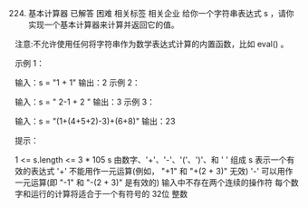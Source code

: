 224. 基本计算器
已解答
困难
相关标签
相关企业
给你一个字符串表达式 s ，请你实现一个基本计算器来计算并返回它的值。

注意:不允许使用任何将字符串作为数学表达式计算的内置函数，比如 eval() 。

 

示例 1：

输入：s = "1 + 1"
输出：2
示例 2：

输入：s = " 2-1 + 2 "
输出：3
示例 3：

输入：s = "(1+(4+5+2)-3)+(6+8)"
输出：23
 

提示：

1 <= s.length <= 3 * 105
s 由数字、'+'、'-'、'('、')'、和 ' ' 组成
s 表示一个有效的表达式
'+' 不能用作一元运算(例如， "+1" 和 "+(2 + 3)" 无效)
'-' 可以用作一元运算(即 "-1" 和 "-(2 + 3)" 是有效的)
输入中不存在两个连续的操作符
每个数字和运行的计算将适合于一个有符号的 32位 整数
